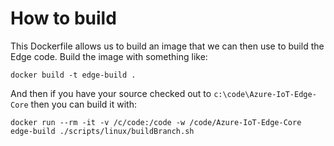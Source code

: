 # How to build

This Dockerfile allows us to build an image that we can then use to build the
Edge code. Build the image with something like:

```
docker build -t edge-build .
```

And then if you have your source checked out to `c:\code\Azure-IoT-Edge-Core`
then you can build it with:

```
docker run --rm -it -v /c/code:/code -w /code/Azure-IoT-Edge-Core edge-build ./scripts/linux/buildBranch.sh
```